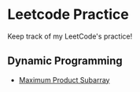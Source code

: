 # Leetcode Practice
Keep track of my LeetCode's practice!

## Dynamic Programming
- [Maximum Product Subarray](maxSubarray.java)